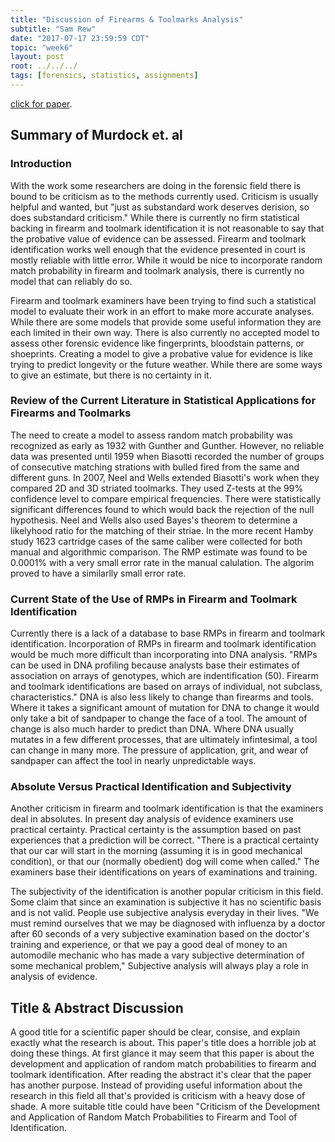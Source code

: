 ```yaml
---
title: "Discussion of Firearms & Toolmarks Analysis"
subtitle: "Sam Rew"
date: "2017-07-17 23:59:59 CDT"
topic: "week6"
layout: post
root: ../../../
tags: [forensics, statistics, assignments]
---
```

 
[click for paper](DevelopmentandApplicationofRMPsFirearmandToolmarkIdentification.pdf).

## Summary of Murdock et. al

### Introduction

With the work some researchers are doing in the forensic field there is bound to be criticism as to the methods currently used. Criticism is usually helpful and wanted, but "just as substandard work deserves derision, so does substandard criticism." While there is currently no firm statistical backing in firearm and toolmark identification it is not reasonable to say that the probative value of evidence can be assessed. Firearm and toolmark identification works well enough that the evidence presented in court is mostly reliable with little error. While it would be nice to incorporate random match probability in firearm and toolmark analysis, there is currently no model that can reliably do so.

Firearm and toolmark examiners have been trying to find such a statistical model to evaluate their work in an effort to make more accurate analyses. While there are some models that provide some useful information they are each limited in their own way. There is also currently no accepted model to assess other forensic evidence like fingerprints, bloodstain patterns, or shoeprints. Creating a model to give a probative value for evidence is like trying to predict longevity or the future weather. While there are some ways to give an estimate, but there is no certainty in it.

### Review of the Current Literature in Statistical Applications for Firearms and Toolmarks

The need to create a model to assess random match probability was recognized as early as 1932 with Gunther and Gunther. However, no reliable data was presented until 1959 when Biasotti recorded the number of groups of consecutive matching strations with bulled fired from the same and different guns. In 2007, Neel and Wells extended Biasotti's work when they compared 2D and 3D striated toolmarks. They used Z-tests at the 99% confidence level to compare empirical frequencies. There were statistically significant differences found to which would back the rejection of the null hypothesis. Neel and Wells also used Bayes's theorem to determine a likelyhood ratio for the matching of their striae. In the more recent Hamby study 1623 cartridge cases of the same caliber were collected for both manual and algorithmic comparison. The RMP estimate was found to be 0.0001% with a very small error rate in the manual calulation. The algorim proved to have a similarlly small error rate.

### Current State of the Use of RMPs in Firearm and Toolmark Identification

Currently there is a lack of a database to base RMPs in firearm and toolmark identification. Incorporation of RMPs in firearm and toolmark identification would be much more difficult than incorporating into DNA analysis. "RMPs can be used in DNA profiling because analysts base their estimates of association on arrays of genotypes, which are indentification (50). Firearm and toolmark identifications are based on arrays of individual, not subclass, characteristics." DNA is also less likely to change than firearms and tools. Where it takes a significant amount of mutation for DNA to change it would only take a bit of sandpaper to change the face of a tool. The amount of change is also much harder to predict than DNA. Where DNA usually mutates in a few different processes, that are ultimately infintesimal, a tool can change in many more. The pressure of application, grit, and wear of sandpaper can affect the tool in nearly unpredictable ways.

### Absolute Versus Practical Identification and Subjectivity

Another criticism in firearm and toolmark identification is that the examiners deal in absolutes. In present day analysis of evidence examiners use practical certainty. Practical certainty is the assumption based on past experiences that a prediction will be correct. "There is a practical certainty that our car will start in the morning (assuming it is in good mechanical condition), or that our (normally obedient) dog will come when called." The examiners base their identifications on years of examinations and training. 

The subjectivity of the identification is another popular criticism in this field. Some claim that since an examination is subjective it has no scientific basis and is not valid. People use subjective analysis everyday in their lives. "We must remind ourselves that we may be diagnosed with influenza by a doctor after 60 seconds of a very subjective examination based on the doctor's training and experience, or that we pay a good deal of money to an automodile mechanic who has made a vary subjective determination of some mechanical problem," Subjective analysis will always play a role in analysis of evidence.


## Title & Abstract Discussion

A good title for a scientific paper should be clear, consise, and explain exactly what the research is about. This paper's title does a horrible job at doing these things. At first glance it may seem that this paper is about the development and application of random match probabilities to firearm and toolmark identification. After reading the abstract it's clear that the paper has another purpose. Instead of providing useful information about the research in this field all that's provided is criticism with a heavy dose of shade. A more suitable title could have been "Criticism of the Development and Application of Random Match Probabilities to Firearm and Tool of Identification.


